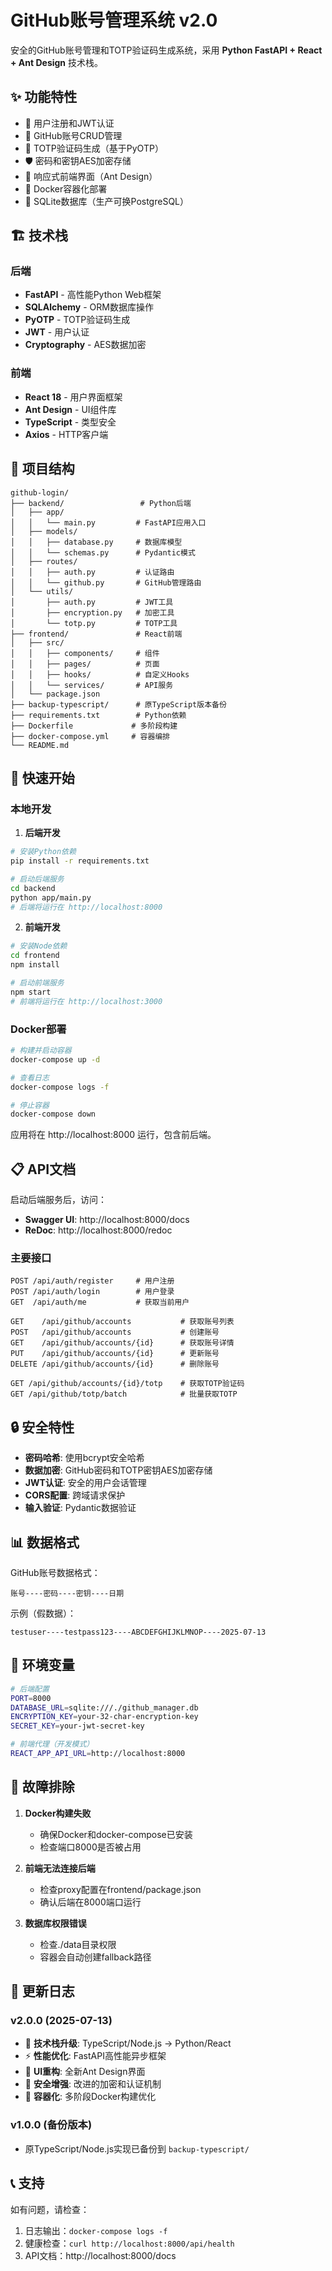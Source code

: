 # GitHub账号管理系统 v2.0

安全的GitHub账号管理和TOTP验证码生成系统，采用 **Python FastAPI + React + Ant Design** 技术栈。

## ✨ 功能特性

- 🔐 用户注册和JWT认证
- 📝 GitHub账号CRUD管理
- 🔑 TOTP验证码生成（基于PyOTP）
- 🛡️ 密码和密钥AES加密存储
- 📱 响应式前端界面（Ant Design）
- 🐳 Docker容器化部署
- 💾 SQLite数据库（生产可换PostgreSQL）

## 🏗️ 技术栈

### 后端
- **FastAPI** - 高性能Python Web框架
- **SQLAlchemy** - ORM数据库操作
- **PyOTP** - TOTP验证码生成
- **JWT** - 用户认证
- **Cryptography** - AES数据加密

### 前端
- **React 18** - 用户界面框架
- **Ant Design** - UI组件库
- **TypeScript** - 类型安全
- **Axios** - HTTP客户端

## 📁 项目结构

```
github-login/
├── backend/                 # Python后端
│   ├── app/
│   │   └── main.py         # FastAPI应用入口
│   ├── models/
│   │   ├── database.py     # 数据库模型
│   │   └── schemas.py      # Pydantic模式
│   ├── routes/
│   │   ├── auth.py         # 认证路由
│   │   └── github.py       # GitHub管理路由
│   └── utils/
│       ├── auth.py         # JWT工具
│       ├── encryption.py   # 加密工具
│       └── totp.py         # TOTP工具
├── frontend/               # React前端
│   ├── src/
│   │   ├── components/     # 组件
│   │   ├── pages/          # 页面
│   │   ├── hooks/          # 自定义Hooks
│   │   └── services/       # API服务
│   └── package.json
├── backup-typescript/      # 原TypeScript版本备份
├── requirements.txt        # Python依赖
├── Dockerfile             # 多阶段构建
├── docker-compose.yml     # 容器编排
└── README.md
```

## 🚀 快速开始

### 本地开发

1. **后端开发**
```bash
# 安装Python依赖
pip install -r requirements.txt

# 启动后端服务
cd backend
python app/main.py
# 后端将运行在 http://localhost:8000
```

2. **前端开发**
```bash
# 安装Node依赖
cd frontend
npm install

# 启动前端服务
npm start
# 前端将运行在 http://localhost:3000
```

### Docker部署

```bash
# 构建并启动容器
docker-compose up -d

# 查看日志
docker-compose logs -f

# 停止容器
docker-compose down
```

应用将在 http://localhost:8000 运行，包含前后端。

## 📋 API文档

启动后端服务后，访问：
- **Swagger UI**: http://localhost:8000/docs
- **ReDoc**: http://localhost:8000/redoc

### 主要接口

```
POST /api/auth/register     # 用户注册
POST /api/auth/login        # 用户登录
GET  /api/auth/me           # 获取当前用户

GET    /api/github/accounts           # 获取账号列表
POST   /api/github/accounts           # 创建账号
GET    /api/github/accounts/{id}      # 获取账号详情
PUT    /api/github/accounts/{id}      # 更新账号
DELETE /api/github/accounts/{id}      # 删除账号

GET /api/github/accounts/{id}/totp    # 获取TOTP验证码
GET /api/github/totp/batch            # 批量获取TOTP
```

## 🔒 安全特性

- **密码哈希**: 使用bcrypt安全哈希
- **数据加密**: GitHub密码和TOTP密钥AES加密存储
- **JWT认证**: 安全的用户会话管理
- **CORS配置**: 跨域请求保护
- **输入验证**: Pydantic数据验证

## 📊 数据格式

GitHub账号数据格式：
```
账号----密码----密钥----日期
```

示例（假数据）：
```
testuser----testpass123----ABCDEFGHIJKLMNOP----2025-07-13
```

## 🔧 环境变量

```bash
# 后端配置
PORT=8000
DATABASE_URL=sqlite:///./github_manager.db
ENCRYPTION_KEY=your-32-char-encryption-key
SECRET_KEY=your-jwt-secret-key

# 前端代理（开发模式）
REACT_APP_API_URL=http://localhost:8000
```

## 🐛 故障排除

1. **Docker构建失败**
   - 确保Docker和docker-compose已安装
   - 检查端口8000是否被占用

2. **前端无法连接后端**
   - 检查proxy配置在frontend/package.json
   - 确认后端在8000端口运行

3. **数据库权限错误**
   - 检查./data目录权限
   - 容器会自动创建fallback路径

## 📝 更新日志

### v2.0.0 (2025-07-13)
- 🔄 **技术栈升级**: TypeScript/Node.js → Python/React
- ⚡ **性能优化**: FastAPI高性能异步框架
- 🎨 **UI重构**: 全新Ant Design界面
- 🔐 **安全增强**: 改进的加密和认证机制
- 🐳 **容器化**: 多阶段Docker构建优化

### v1.0.0 (备份版本)
- 原TypeScript/Node.js实现已备份到 `backup-typescript/`

## 📞 支持

如有问题，请检查：
1. 日志输出：`docker-compose logs -f`
2. 健康检查：`curl http://localhost:8000/api/health`
3. API文档：http://localhost:8000/docs